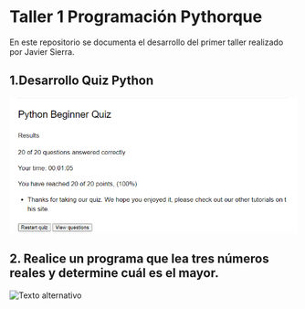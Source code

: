 # Taller 1 Programación Pythorque
En este repositorio se documenta el desarrollo del primer taller realizado por Javier Sierra.

## 1.Desarrollo Quiz Python

![Texto alternativo](https://github.com/JaviereSierraG/Taller-1/blob/main/SCquiz.png)

## 2. Realice un programa que lea tres números reales y determine cuál es el mayor.

![Texto alternativo](https://github.com/JaviereSierraG/Taller-1/blob/main/2)
